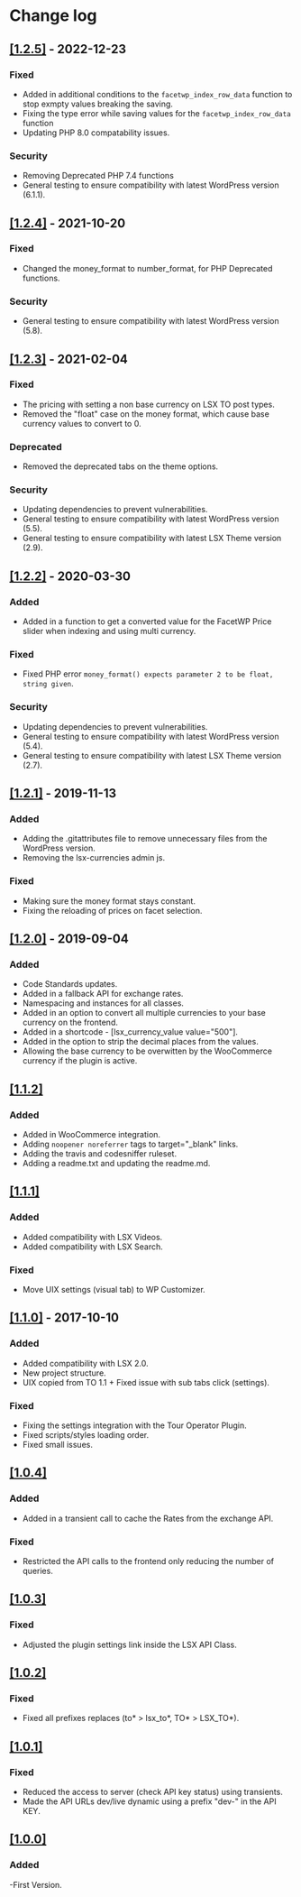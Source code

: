 # Change log

## [[1.2.5]](https://github.com/lightspeeddevelopment/lsx-currencies/releases/tag/1.2.5) - 2022-12-23

### Fixed
-	Added in additional conditions to the `facetwp_index_row_data` function to stop exmpty values breaking the saving.
-	Fixing the type error while saving values for the `facetwp_index_row_data` function
-   Updating PHP 8.0 compatability issues.

### Security
-   Removing Deprecated PHP 7.4 functions
-   General testing to ensure compatibility with latest WordPress version (6.1.1).

## [[1.2.4]](https://github.com/lightspeeddevelopment/lsx-currencies/releases/tag/1.2.4) - 2021-10-20

### Fixed
-	Changed the money_format to number_format, for PHP Deprecated functions.

### Security
-   General testing to ensure compatibility with latest WordPress version (5.8).

## [[1.2.3]](https://github.com/lightspeeddevelopment/lsx-currencies/releases/tag/1.2.3) - 2021-02-04

### Fixed
-	The pricing with setting a non base currency on LSX TO post types.
-   Removed the "float" case on the money format, which cause base currency values to convert to 0.

### Deprecated

-   Removed the deprecated tabs on the theme options.

### Security

-   Updating dependencies to prevent vulnerabilities.
-   General testing to ensure compatibility with latest WordPress version (5.5).
-   General testing to ensure compatibility with latest LSX Theme version (2.9).

## [[1.2.2]](https://github.com/lightspeeddevelopment/lsx-currencies/releases/tag/1.2.2) - 2020-03-30

### Added

-   Added in a function to get a converted value for the FacetWP Price slider when indexing and using multi currency.

### Fixed

-   Fixed PHP error `money_format() expects parameter 2 to be float, string given`.

### Security

-   Updating dependencies to prevent vulnerabilities.
-   General testing to ensure compatibility with latest WordPress version (5.4).
-   General testing to ensure compatibility with latest LSX Theme version (2.7).

## [[1.2.1]](https://github.com/lightspeeddevelopment/lsx-currencies/releases/tag/1.2.1) - 2019-11-13

### Added

-   Adding the .gitattributes file to remove unnecessary files from the WordPress version.
-   Removing the lsx-currencies admin js.

### Fixed

-   Making sure the money format stays constant.
-   Fixing the reloading of prices on facet selection.

## [[1.2.0]](https://github.com/lightspeeddevelopment/lsx-currencies/releases/tag/1.2.0) - 2019-09-04

### Added

-   Code Standards updates.
-   Added in a fallback API for exchange rates.
-   Namespacing and instances for all classes.
-   Added in an option to convert all multiple currencies to your base currency on the frontend.
-   Added in a shortcode - [lsx_currency_value value="500"].
-   Added in the option to strip the decimal places from the values.
-   Allowing the base currency to be overwitten by the WooCommerce currency if the plugin is active.

## [[1.1.2]]()

### Added

-   Added in WooCommerce integration.
-   Adding `noopener noreferrer` tags to target="\_blank" links.
-   Adding the travis and codesniffer ruleset.
-   Adding a readme.txt and updating the readme.md.

## [[1.1.1]]()

### Added

-   Added compatibility with LSX Videos.
-   Added compatibility with LSX Search.

### Fixed

-   Move UIX settings (visual tab) to WP Customizer.

## [[1.1.0]](https://github.com/lightspeeddevelopment/lsx-currencies/releases/tag/1.2.0) - 2017-10-10

### Added

-   Added compatibility with LSX 2.0.
-   New project structure.
-   UIX copied from TO 1.1 + Fixed issue with sub tabs click (settings).

### Fixed

-   Fixing the settings integration with the Tour Operator Plugin.
-   Fixed scripts/styles loading order.
-   Fixed small issues.

## [[1.0.4]]()

### Added

-   Added in a transient call to cache the Rates from the exchange API.

### Fixed

-   Restricted the API calls to the frontend only reducing the number of queries.

## [[1.0.3]]()

### Fixed

-   Adjusted the plugin settings link inside the LSX API Class.

## [[1.0.2]]()

### Fixed

-   Fixed all prefixes replaces (to* > lsx_to*, TO* > LSX_TO*).

## [[1.0.1]]()

### Fixed

-   Reduced the access to server (check API key status) using transients.
-   Made the API URLs dev/live dynamic using a prefix "dev-" in the API KEY.

## [[1.0.0]]()

### Added

-First Version.
